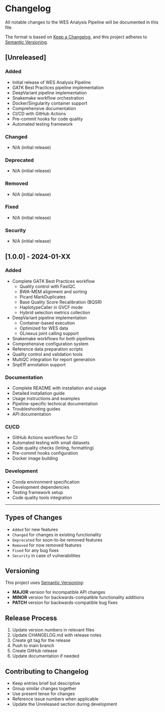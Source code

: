 # Changelog

All notable changes to the WES Analysis Pipeline will be documented in this file.

The format is based on [Keep a Changelog](https://keepachangelog.com/en/1.0.0/),
and this project adheres to [Semantic Versioning](https://semver.org/spec/v2.0.0.html).

## [Unreleased]

### Added
- Initial release of WES Analysis Pipeline
- GATK Best Practices pipeline implementation
- DeepVariant pipeline implementation
- Snakemake workflow orchestration
- Docker/Singularity container support
- Comprehensive documentation
- CI/CD with GitHub Actions
- Pre-commit hooks for code quality
- Automated testing framework

### Changed
- N/A (initial release)

### Deprecated
- N/A (initial release)

### Removed
- N/A (initial release)

### Fixed
- N/A (initial release)

### Security
- N/A (initial release)

## [1.0.0] - 2024-01-XX

### Added
- Complete GATK Best Practices workflow
  - Quality control with FastQC
  - BWA-MEM alignment and sorting
  - Picard MarkDuplicates
  - Base Quality Score Recalibration (BQSR)
  - HaplotypeCaller in GVCF mode
  - Hybrid selection metrics collection
- DeepVariant pipeline implementation
  - Container-based execution
  - Optimized for WES data
  - GLnexus joint calling support
- Snakemake workflows for both pipelines
- Comprehensive configuration system
- Reference data preparation scripts
- Quality control and validation tools
- MultiQC integration for report generation
- SnpEff annotation support

### Documentation
- Complete README with installation and usage
- Detailed installation guide
- Usage instructions and examples
- Pipeline-specific technical documentation
- Troubleshooting guides
- API documentation

### CI/CD
- GitHub Actions workflows for CI
- Automated testing with small datasets
- Code quality checks (linting, formatting)
- Pre-commit hooks configuration
- Docker image building

### Development
- Conda environment specification
- Development dependencies
- Testing framework setup
- Code quality tools integration

---

## Types of Changes

- `Added` for new features
- `Changed` for changes in existing functionality
- `Deprecated` for soon-to-be removed features
- `Removed` for now removed features
- `Fixed` for any bug fixes
- `Security` in case of vulnerabilities

## Versioning

This project uses [Semantic Versioning](https://semver.org/):

- **MAJOR** version for incompatible API changes
- **MINOR** version for backwards-compatible functionality additions
- **PATCH** version for backwards-compatible bug fixes

## Release Process

1. Update version numbers in relevant files
2. Update CHANGELOG.md with release notes
3. Create git tag for the release
4. Push to main branch
5. Create GitHub release
6. Update documentation if needed

## Contributing to Changelog

- Keep entries brief but descriptive
- Group similar changes together
- Use present tense for changes
- Reference issue numbers when applicable
- Update the Unreleased section during development